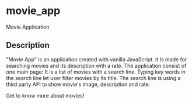 # movie_app
Movie Application

## Description

"Movie App" is an application created with vanilla JavaScript. It is made for searching movies and its description with a rate.
The application consist of one main page: 
It is a list of movies with a search line. Typing key words in the search line let user filter movies by its title.
The search line is using a third party API to show movie's image, description and rate.

Get to know more about movies!

